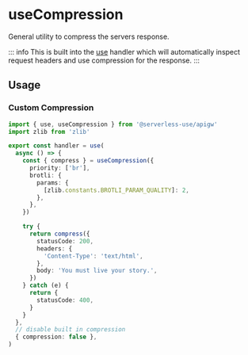 # useCompression
General utility to compress the servers response. 

::: info
This is built into the [use](../use/) handler
which will automatically inspect request headers and use compression for the response.
:::

## Usage
### Custom Compression
```ts
import { use, useCompression } from '@serverless-use/apigw'
import zlib from 'zlib'

export const handler = use(
  async () => {
    const { compress } = useCompression({
      priority: ['br'],
      brotli: {
        params: {
          [zlib.constants.BROTLI_PARAM_QUALITY]: 2,
        },
      },
    })

    try {
      return compress({
        statusCode: 200,
        headers: {
          'Content-Type': 'text/html',
        },
        body: 'You must live your story.',
      })
    } catch (e) {
      return {
        statusCode: 400,
      }
    }
  },
  // disable built in compression
  { compression: false },
)
```
